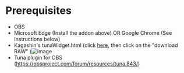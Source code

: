 # Prerequisites



* OBS
* Microsoft Edge (Install the addon above) OR Google Chrome (See Instructions below)
* Kagashin's tunaWidget.html (click [here](Music%20Widget/tunaWidget.html), then click on the "download RAW" )![image](https://github.com/user-attachments/assets/2bc62308-a177-4bfa-9b27-d718b212abbd)
* Tuna plugin for OBS (https://obsproject.com/forum/resources/tuna.843/)
